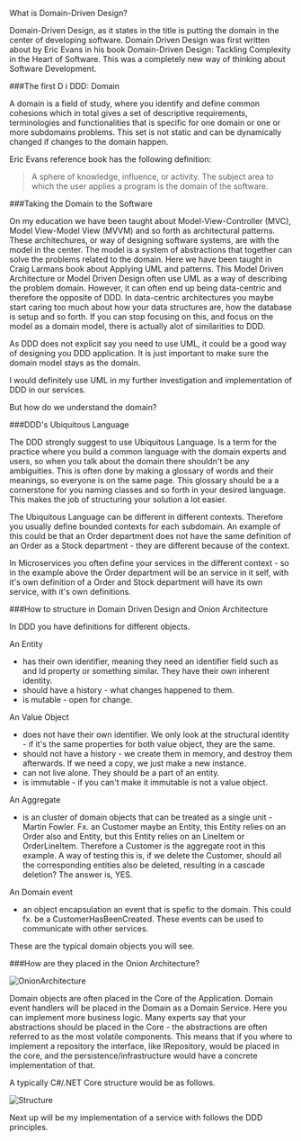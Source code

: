 What is Domain-Driven Design?

Domain-Driven Design, as it states in the title is putting the domain in the center of developing software. Domain Driven Design was first 
written about by Eric Evans in his book Domain-Driven Design: Tackling Complexity in the Heart of Software. This was a completely new way
of thinking about Software Development.

###The first D i DDD: Domain

A domain is a field of study, where you identify and define common cohesions which in total gives a set of descriptive requirements, 
terminologies and functionalities that is specific for one domain or one or more subdomains problems. This set is not static and can be 
dynamically changed if changes to the domain happen.

Eric Evans reference book has the following definition:

> A sphere of knowledge, influence, or activity. The subject area to which the user applies a program is the domain of the software.

###Taking the Domain to the Software

On my education we have been taught about Model-View-Controller (MVC), Model View-Model View (MVVM) and so forth as architectural patterns. These architechures, 
or way of designing software systems, are with the model in the center.
The model is a system of abstractions that together can solve the problems related to the domain. Here we have been taught in Craig Larmans book about Applying UML and patterns. This Model Driven Architecture or Model Driven Design often use UML as a way of 
describing the problem domain. However, it can often end up being data-centric and therefore the opposite of DDD. In data-centric architectures you maybe start caring too much about how your data structures are, how the database is setup
and so forth. If you can stop focusing on this, and focus on the model as a domain model, there is actually alot of similarities to DDD.

As DDD does not explicit say you need to use UML, it could be a good way of designing you DDD application. It is just important to make sure the
domain model stays as the domain.

I would definitely use UML in my further investigation and implementation of DDD in our services.

But how do we understand the domain?

###DDD's Ubiquitous Language

The DDD strongly suggest to use Ubiquitous Language. Is a term for the practice where you build a common language with the domain experts and users,
so when you talk about the domain there shouldn't be any ambiguities. This is often done by making a glossary of words and their meanings,
so everyone is on the same page. This glossary should be a a cornerstone for you naming classes and so forth in your desired language. This makes the 
job of structuring your solution a lot easier.

The Ubiquitous Language can be different in different contexts. Therefore you usually define bounded contexts for each subdomain. An example of this 
could be that an Order department does not have the same definition of an Order as a Stock department - they are different because of the context.

In Microservices you often define your services in the different context - so in the example above the Order department will be an service in it self,
with it's own definition of a Order and Stock department will have its own service, with it's own definitions. 

###How to structure in Domain Driven Design and Onion Architecture

In DDD you have definitions for different objects.

An Entity
- has their own identifier, meaning they need an identifier field such as and Id property or something similar. They have their own inherent identity.
- should have a history - what changes happened to them.
- is mutable - open for change.

An Value Object
- does not have their own identifier. We only look at the structural identity - if it's the same properties for both value object, they are the same.
- should not have a history - we create them in memory, and destroy them afterwards. If we need a copy, we just make a new instance.
- can not live alone. They should be a part of an entity. 
- is immutable - if you can't make it immutable is not a value object. 

An Aggregate
- is an cluster of domain objects that can be treated as a single unit - Martin Fowler. Fx. an Customer maybe an Entity, this Entity relies on an Order also and Entity, but this Entity
relies on an LineItem or OrderLineItem. Therefore a Customer is the aggregate root in this example. A way of testing this is, if we delete the Customer, should all the corresponding
entities also be deleted, resulting in a cascade deletion? The answer is, YES.

An Domain event
- an object encapsulation an event that is spefic to the domain. This could fx. be a CustomerHasBeenCreated. These events can be used to communicate with other services.

These are the typical domain objects you will see.

###How are they placed in the Onion Architecture?

![OnionArchitecture](https://res.infoq.com/news/2014/10/ddd-onion-architecture/en/resources/onion-architecture.png)

Domain objects are often placed in the Core of the Application. Domain event handlers will be placed in the Domain as a Domain Service. Here you can implement more business logic. Many experts say
that your abstractions should be placed in the Core - the abstractions are often referred to as the most volatile components. This means that if you where to implement
a repository the interface, like IRepository, would be placed in the core, and the persistence/infrastructure would have a concrete implementation of that.

A typically C#/.NET Core structure would be as follows.

![Structure](https://docs.microsoft.com/en-us/dotnet/standard/microservices-architecture/microservice-ddd-cqrs-patterns/media/image6.png)

Next up will be my implementation of a service with follows the DDD principles. 
